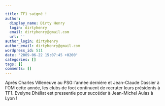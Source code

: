 ```yaml
---

title: TF1 saigné !
author:
  display_name: Dirty Henry
  login: dirtyhenry
  email: dirtyhenry@gmail.com
  url: ''
author_login: dirtyhenry
author_email: dirtyhenry@gmail.com
wordpress_id: 511
date: '2009-06-22 15:07:45 +0200'
categories: []
tags: []
comments: []
---
```

Après Charles Villeneuve au PSG l'année dernière et Jean-Claude Dassier à l'OM cette année, les clubs de foot continuent de recruter leurs présidents à TF1. Evelyne Dhéliat est pressentie pour succéder à Jean-Michel Aulas à Lyon !
